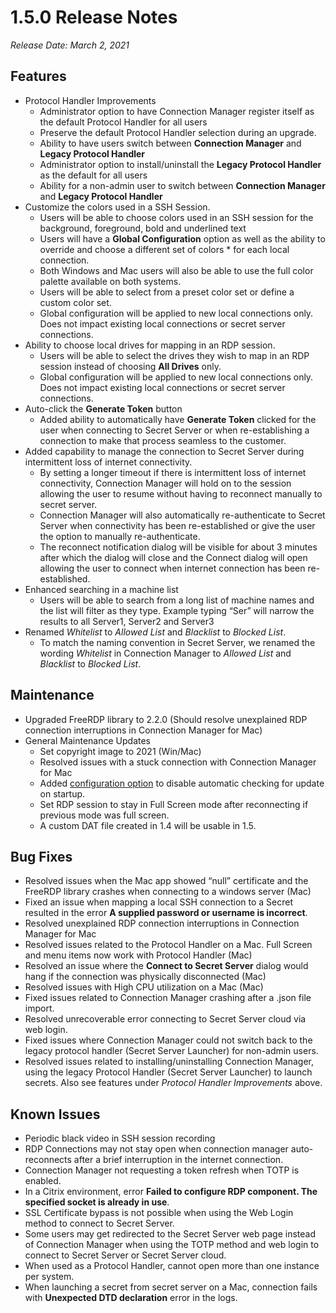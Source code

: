 [title]: # (1.5.0 Release)
[tags]: # (release notes)
[priority]: # (889)

# 1.5.0 Release Notes

*Release Date: March 2, 2021*

## Features

* Protocol Handler Improvements
  * Administrator option to have Connection Manager register itself as the default Protocol Handler for all users
  * Preserve the default Protocol Handler selection during an upgrade.
  * Ability to have users switch between **Connection Manager**  and **Legacy Protocol Handler**
  * Administrator option to install/uninstall the **Legacy Protocol Handler**  as the default for all users
  * Ability for a non-admin user to switch between **Connection Manager**  and **Legacy Protocol Handler**
* Customize the colors used in a SSH Session. 
  * Users will be able to choose colors used in an SSH session for the background, foreground, bold and underlined text 
  * Users will have a **Global Configuration** option as well as the ability to override and choose a different set of colors * for each local connection.  
  * Both Windows and Mac users will also be able to use the full color palette available on both systems.  
  * Users will be able to select from a preset color set or define a custom color set. 
  * Global configuration will be applied to new local connections only. Does not impact existing local connections or secret server connections. 
* Ability to choose local drives for mapping in an RDP session. 
  * Users will be able to select the drives they wish to map in an RDP session instead of choosing **All Drives** only.  
  * Global configuration will be applied to new local connections only. Does not impact existing local connections or secret server connections. 
* Auto-click the **Generate Token** button 
  * Added ability to automatically have **Generate Token** clicked for the user when connecting to Secret Server or when re-establishing a connection to make that process seamless to the customer. 
* Added capability to manage the connection to Secret Server during intermittent loss of internet connectivity. 
  * By setting a longer timeout if there is intermittent loss of internet connectivity, Connection Manager will hold on to the session allowing the user to resume without having to reconnect manually to secret server. 
  * Connection Manager will also automatically re-authenticate to Secret Server when connectivity has been re-established or give the user the option to manually re-authenticate. 
  * The reconnect notification dialog will be visible for about 3 minutes after which the dialog will close and the Connect dialog will open allowing the user to connect when internet connection has been re-established. 
* Enhanced searching in a machine list 
  * Users will be able to search from a long list of machine names and the list will filter as they type. Example typing “Ser” will narrow the results to all Server1, Server2 and Server3 
* Renamed *Whitelist* to *Allowed List* and *Blacklist* to *Blocked List*.  
  * To match the naming convention in Secret Server, we renamed the wording *Whitelist* in Connection Manager to *Allowed List* and *Blacklist* to *Blocked List*.  

## Maintenance 

* Upgraded FreeRDP library to 2.2.0 (Should resolve unexplained RDP connection interruptions in Connection Manager for Mac)  
* General Maintenance Updates 
  * Set copyright image to 2021 (Win/Mac) 
  * Resolved issues with a stuck connection with Connection Manager for Mac 
  * Added [configuration option](../common-user/config-file.md) to disable automatic checking for update on startup. 
  * Set RDP session to stay in Full Screen mode after reconnecting if previous mode was full screen. 
  * A custom DAT file created in 1.4 will be usable in 1.5. 

## Bug Fixes 

* Resolved issues when the Mac app showed “null” certificate and the FreeRDP library crashes when connecting to a windows server (Mac)  
* Fixed an issue when mapping a local SSH connection to a Secret resulted in the error **A supplied password or username is incorrect**.
* Resolved unexplained RDP connection interruptions in Connection Manager for Mac 
* Resolved issues related to the Protocol Handler on a Mac. Full Screen and menu items now work with Protocol Handler (Mac)  
* Resolved an issue where the **Connect to Secret Server** dialog would hang if the connection was physically disconnected (Mac)  
* Resolved issues with High CPU utilization on a Mac (Mac) 
* Fixed issues related to Connection Manager crashing after a .json file import. 
* Resolved unrecoverable error connecting to Secret Server cloud via web login. 
* Fixed issues where Connection Manager could not switch back to the legacy protocol handler (Secret Server Launcher) for non-admin users.
* Resolved issues related to installing/uninstalling Connection Manager, using the legacy Protocol Handler (Secret Server Launcher) to launch secrets. Also see features under *Protocol Handler Improvements* above.

## Known Issues 

* Periodic black video in SSH session recording  
* RDP Connections may not stay open when connection manager auto-reconnects after a brief interruption in the internet connection. 
* Connection Manager not requesting a token refresh when TOTP is enabled.  
* In a Citrix environment, error **Failed to configure RDP component. The specified socket is already in use**. 
* SSL Certificate bypass is not possible when using the Web Login method to connect to Secret Server. 
* Some users may get redirected to the Secret Server web page instead of Connection Manager when using the TOTP method and web login to connect to Secret Server or Secret Server cloud.  
* When used as a Protocol Handler, cannot open more than one instance per system. 
* When launching a secret from secret server on a Mac, connection fails with **Unexpected DTD declaration** error in the logs. 
